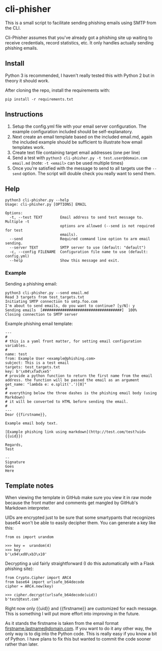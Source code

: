 # cli-phisher

This is a small script to facilitate sending phishing emails using SMTP from the CLI. 

Cli-Phisher assumes that you've already got a phishing site up waiting to receive credentials, record statistics, etc. It only handles actually sending phishing emails.

## Install

Python 3 is recommended, I haven't really tested this with Python 2 but in theory it should work.

After cloning the repo, install the requirements with:

`pip install -r requirements.txt`

## Instructions

1. Setup the config.yml file with your email server configuration. The example configuration included should be self-explanatory.
2. Next create an email template based on the included email.md, again the included example should be sufficient to illustrate how email templates work.
3. Create text file containing target email addresses (one per line) 
3. Send a test with `python3 cli-phisher.py -t test.user@domain.com email.md` (note: `-t <email>` can be used multiple times) 
4. Once you're satisfied with the message to send to all targets use the `--send` option. The script will double check you really want to send them.

## Help

```
python3 cli-phisher.py --help
Usage: cli-phisher.py [OPTIONS] EMAIL

Options:
  -t, --test TEXT        Email address to send test message to. Multiple -t
                         options are allowed (--send is not required for test
                         emails).
  --send                 Required command line option to arm email sending.
  --server TEXT          SMTP server to use (default: "default")
  -c, --config FILENAME  Configuration file name to use (default: config.yml)
  --help                 Show this message and exit.
```

### Example

Sending a phishing email:

```
python3 cli-phisher.py --send email.md
Read 3 targets from test_targets.txt
Initiating SMTP connection to smtp.foo.com
I'm about to send emails, do you want to continue? [y/N]: y
Sending emails  [####################################]  100%
Closing connection to SMTP server
```

Example phishing email template:

```
---
#
# this is a yaml front matter, for setting email configuration variables.
#
name: test
from: Example User <example@phishing.com>
subject: This is a test email
targets: test_targets.txt
key: b'\x04\xfad\xe5'
# provide a python function to return the first name from the email address. the function will be passed the email as an argument
get_name: "lambda e: e.split('.')[0]"
#
# everything below the three dashes is the phishing email body (using Markdown) 
# it will be converted to HTML before sending the email.
#
---
Dear {{firstname}},

Example email body text.

[Example phishing link using markdown](http://test.com/test?uid={{uid}})

Regards,
Test

--  
Signature  
Goes  
Here
```

## Template notes

When viewing the template in GitHub make sure you view it in raw mode because the front matter and comments get mangled by GitHub's Markdown interpreter.

UIDs are encrypted just to be sure that some smartypants that recognizes base64 won't be able to easily decipher them. You can generate a key like this:

```
from os import urandom

>>> key =  urandom(4)
>>> key 
b'\x94\xd0\xb3\x10'
```

Decrypting a uid fairly straightforward (I do this automatically with a Flask phishing site):

```
from Crypto.Cipher import ARC4
from base64 import urlsafe_b64decode
cipher = ARC4.new(key)

>>> cipher.decrypt(urlsafe_b64decode(uid))
b'test@test.com'
```

Right now only {{uid}} and {{firstname}} are customized for each message. This is something I will put more effort into improving in the future.

As it stands the firstname is taken from the email format firstname.lastname@domain.com. If you want to do it any other way, the only way is to dig into the Python code. This is really easy if you know a bit of Python. I have plans to fix this but wanted to commit the code sooner rather than later. 
